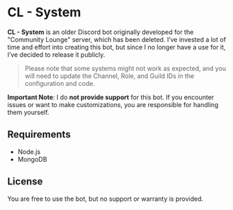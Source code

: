 # CL - System

**CL - System** is an older Discord bot originally developed for the "Community Lounge" server, which has been deleted. I’ve invested a lot of time and effort into creating this bot, but since I no longer have a use for it, I’ve decided to release it publicly.
> Please note that some systems might not work as expected, and you will need to update the Channel, Role, and Guild IDs in the configuration and code.

**Important Note**: I do **not provide support** for this bot. If you encounter issues or want to make customizations, you are responsible for handling them yourself.


## Requirements

- Node.js
- MongoDB

## License

You are free to use the bot, but no support or warranty is provided.

